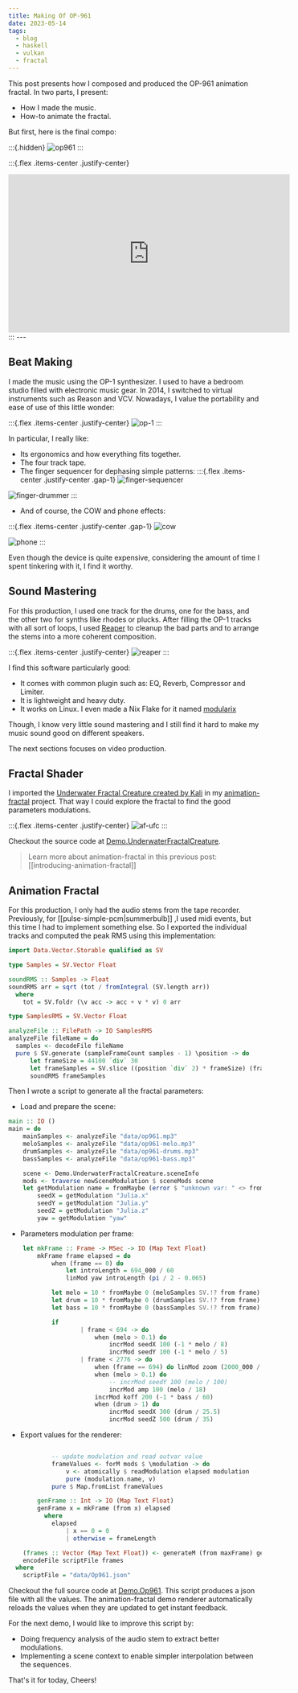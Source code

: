 ```yaml
---
title: Making Of OP-961
date: 2023-05-14
tags:
  - blog
  - haskell
  - vulkan
  - fractal
---
```


This post presents how I composed and produced the OP-961 animation fractal.
In two parts, I present:

- How I made the music.
- How-to animate the fractal.

But first, here is the final compo:

:::{.hidden}
![op961](../static/op961.png)
:::

:::{.flex .items-center .justify-center}
<iframe width="560" height="315" src="https://www.youtube.com/embed/_0eEXlPLOZ4" title="YouTube video player" frameborder="0" allow="accelerometer; autoplay; clipboard-write; encrypted-media; gyroscope; picture-in-picture" allowfullscreen></iframe>
:::
---

## Beat Making

I made the music using the OP-1 synthesizer. I used to have a bedroom studio filled with electronic music gear. In 2014, I switched to virtual instruments such as Reason and VCV. Nowadays, I value the portability and ease of use of this little wonder:

:::{.flex .items-center .justify-center}
![op-1](../static/op1.png)
:::

In particular, I really like:

- Its ergonomics and how everything fits together.
- The four track tape.
- The finger sequencer for dephasing simple patterns:
:::{.flex .items-center .justify-center .gap-1}
![finger-sequencer](../static/op1-finger-sequencer.png)

![finger-drummer](../static/op1-drummer.png)
:::
- And of course, the COW and phone effects:

:::{.flex .items-center .justify-center .gap-1}
![cow](../static/op1-cow.png)

![phone](../static/op1-phone.png)
:::

Even though the device is quite expensive, considering the amount of time I spent tinkering with it, I find it worthy.

## Sound Mastering

For this production, I used one track for the drums, one for the bass, and the other two for synths like rhodes or plucks.
After filling the OP-1 tracks with all sort of loops, I used [Reaper][reaper] to cleanup the bad parts and to arrange the stems into a more coherent composition.

:::{.flex .items-center .justify-center}
![reaper](../static/reaper.png)
:::

I find this software particularly good:

- It comes with common plugin such as: EQ, Reverb, Compressor and Limiter.
- It is lightweight and heavy duty.
- It works on Linux. I even made a Nix Flake for it named [modularix][modularix]

Though, I know very little sound mastering and I still find it hard to make my music sound good on different speakers.

The next sections focuses on video production.

## Fractal Shader

I imported the [Underwater Fractal Creature created by Kali][shadertoy-ufc] in my [animation-fractal][af] project. That way I could explore the fractal to find the good parameters modulations.

:::{.flex .items-center .justify-center}
![af-ufc](../static/af-ufc.png)
:::

Checkout the source code at [Demo.UnderwaterFractalCreature](https://gitlab.com/TristanCacqueray/animation-fractal/-/blob/main/src/Demo/UnderwaterFractalCreature.hs).

> Learn more about animation-fractal in this previous post: [[introducing-animation-fractal]]

## Animation Fractal

For this production, I only had the audio stems from the tape recorder. Previously, for [[pulse-simple-pcm|summerbulb]] ,I used midi events, but this time I had to implement something else. So I exported the individual tracks and computed the peak RMS using this implementation:

```haskell
import Data.Vector.Storable qualified as SV

type Samples = SV.Vector Float

soundRMS :: Samples -> Float
soundRMS arr = sqrt (tot / fromIntegral (SV.length arr))
  where
    tot = SV.foldr (\v acc -> acc + v * v) 0 arr

type SamplesRMS = SV.Vector Float

analyzeFile :: FilePath -> IO SamplesRMS
analyzeFile fileName = do
  samples <- decodeFile fileName
  pure $ SV.generate (sampleFrameCount samples - 1) \position -> do
      let frameSize = 44100 `div` 30
      let frameSamples = SV.slice ((position `div` 2) * frameSize) (frameSize) samples
      soundRMS frameSamples
```

Then I wrote a script to generate all the fractal parameters:

- Load and prepare the scene:
```haskell
main :: IO ()
main = do
    mainSamples <- analyzeFile "data/op961.mp3"
    meloSamples <- analyzeFile "data/op961-melo.mp3"
    drumSamples <- analyzeFile "data/op961-drums.mp3"
    bassSamples <- analyzeFile "data/op961-bass.mp3"

    scene <- Demo.UnderwaterFractalCreature.sceneInfo
    mods <- traverse newSceneModulation $ sceneMods scene
    let getModulation name = fromMaybe (error $ "unknown var: " <> from name) $ lookupModulation name mods
        seedX = getModulation "Julia.x"
        seedY = getModulation "Julia.y"
        seedZ = getModulation "Julia.z"
        yaw = getModulation "yaw"
```

- Parameters modulation per frame:
```haskell
    let mkFrame :: Frame -> MSec -> IO (Map Text Float)
        mkFrame frame elapsed = do
            when (frame == 0) do
                let introLength = 694_000 / 60
                linMod yaw introLength (pi / 2 - 0.065)

            let melo = 10 * fromMaybe 0 (meloSamples SV.!? from frame)
            let drum = 10 * fromMaybe 0 (drumSamples SV.!? from frame)
            let bass = 10 * fromMaybe 0 (bassSamples SV.!? from frame)

            if
                    | frame < 694 -> do
                        when (melo > 0.1) do
                            incrMod seedX 100 (-1 * melo / 8)
                            incrMod seedY 100 (-1 * melo / 5)
                    | frame < 2776 -> do
                        when (frame == 694) do linMod zoom (2000_000 / 60) 3.2
                        when (melo > 0.1) do
                            -- incrMod seedY 100 (melo / 100)
                            incrMod amp 100 (melo / 18)
                        incrMod koff 200 (-1 * bass / 60)
                        when (drum > 1) do
                            incrMod seedX 300 (drum / 25.5)
                            incrMod seedZ 500 (drum / 35)

```

- Export values for the renderer:
```haskell

            -- update modulation and read outvar value
            frameValues <- forM mods $ \modulation -> do
                v <- atomically $ readModulation elapsed modulation
                pure (modulation.name, v)
            pure $ Map.fromList frameValues

        genFrame :: Int -> IO (Map Text Float)
        genFrame x = mkFrame (from x) elapsed
          where
            elapsed
                | x == 0 = 0
                | otherwise = frameLength

    (frames :: Vector (Map Text Float)) <- generateM (from maxFrame) genFrame
    encodeFile scriptFile frames
  where
    scriptFile = "data/Op961.json"
```

Checkout the full source code at [Demo.Op961](https://gitlab.com/TristanCacqueray/animation-fractal/-/blob/main/src/Demo/Op961.hs).
This script produces a json file with all the values.
The animation-fractal demo renderer automatically reloads the values when they are updated to get instant feedback.

For the next demo, I would like to improve this script by:
- Doing frequency analysis of the audio stem to extract better modulations.
- Implementing a scene context to enable simpler interpolation between the sequences.

That's it for today,
Cheers!

[af]: https://gitlab.com/TristanCacqueray/animation-fractal
[op-1]: https://teenage.engineering/products/op-1/original/overview
[reaper]: https://reaper.fm
[modularix]: https://github.com/podenv/modularix
[shadertoy-ufc]: https://www.shadertoy.com/view/Mtf3Rr
